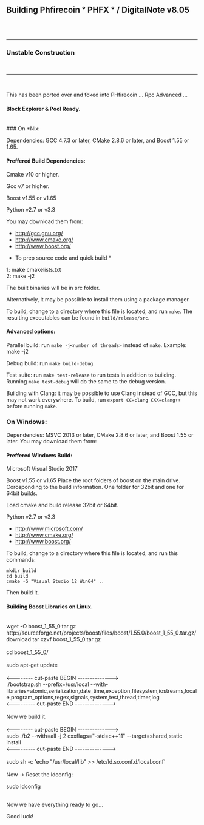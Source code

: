 ## Building Phfirecoin ° PHFX ° / DigitalNote v8.05
<br>
<br><hr>

### Unstable Construction

<br><hr>
<br>

This has been ported over and foked into
PHfirecoin ... Rpc Advanced ...
<br>
#### Block Explorer & Pool Ready.
<br>
### On *Nix:

Dependencies: GCC 4.7.3 or later, CMake 2.8.6 or later, and Boost 1.55 or 1.65.

#### Preffered Build Dependencies:
Cmake v10 or higher.

Gcc v7 or higher.

Boost v1.55 or v1.65

Python v2.7 or v3.3

You may download them from:

- http://gcc.gnu.org/
- http://www.cmake.org/
- http://www.boost.org/

* To prep source code and quick build *


1: make cmakelists.txt
<br>
2: make -j2


The built binaries will be in src folder.

Alternatively, it may be possible to install them using a package manager.

To build, change to a directory where this file is located, and run `make`. The resulting executables can be found in `build/release/src`.

#### Advanced options:

Parallel build: run `make -j<number of threads>` instead of `make`.
Example: make -j2

Debug build: run `make build-debug`.

Test suite: run `make test-release` to run tests in addition to building. Running `make test-debug` will do the same to the debug version.

Building with Clang: it may be possible to use Clang instead of GCC, but this may not work everywhere. To build, run `export CC=clang CXX=clang++` before running `make`.

### On Windows:
Dependencies: MSVC 2013 or later, CMake 2.8.6 or later, and Boost 1.55 or later. You may download them from:

#### Preffered Windows Build:
Microsoft Visual Studio 2017

Boost v1.55 or v1.65
Place the root folders of boost on the main drive.
Corosponding to the build information.
One folder for 32bit and one for 64bit builds.

Load cmake and build release 32bit or 64bit.

Python v2.7 or v3.3

- http://www.microsoft.com/
- http://www.cmake.org/
- http://www.boost.org/

To build, change to a directory where this file is located, and run this commands:
```
mkdir build
cd build
cmake -G "Visual Studio 12 Win64" ..
```
Then build it.

#### Building Boost Libraries on Linux.
<br>
wget -O boost_1_55_0.tar.gz http://sourceforge.net/projects/boost/files/boost/1.55.0/boost_1_55_0.tar.gz/download
tar xzvf boost_1_55_0.tar.gz
<br>
<br>
cd boost_1_55_0/
<br>
<br>
sudo apt-get update
<br>
<br>
<-------- cut-paste BEGIN -------------->
<br>
./bootstrap.sh --prefix=/usr/local --with-libraries=atomic,serialization,date_time,exception,filesystem,iostreams,locale,program_options,regex,signals,system,test,thread,timer,log
<br>
<--------- cut-paste END -------------->
<br>
<br>
Now we build it.
<br>
<br>
<-------- cut-paste BEGIN -------------->
<br>
sudo ./b2 --with=all -j 2 cxxflags="-std=c++11" --target=shared,static install
<br>
<--------- cut-paste END -------------->
<br>
<br>
sudo sh -c 'echo "/usr/local/lib" >> /etc/ld.so.conf.d/local.conf'
<br>
<br>
Now -> Reset the ldconfig:

sudo ldconfig


<br>
Now we have everything ready to go...




Good luck!
